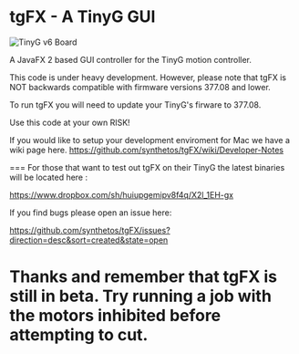 tgFX - A TinyG GUI
====

![TinyG v6 Board](http://farm9.staticflickr.com/8247/8454110427_b09b5a622b_c.jpg)


A JavaFX 2 based GUI controller for the TinyG motion controller.

This code is under heavy development.
However, please note that tgFX is NOT backwards compatible with firmware versions 377.08 and lower.

To run tgFX you will need to update your TinyG's firware to 377.08.

Use this code at your own RISK!

If you would like to setup your development enviroment for Mac we have a wiki page here.
https://github.com/synthetos/tgFX/wiki/Developer-Notes


===
For those that want to test out tgFX on their TinyG the latest binaries will be located here :

https://www.dropbox.com/sh/huiupgemipv8f4q/X2l_1EH-gx

If you find bugs please open an issue here:

https://github.com/synthetos/tgFX/issues?direction=desc&sort=created&state=open

Thanks and remember that tgFX is still in beta. Try running a job with the motors inhibited before attempting to cut.
===
